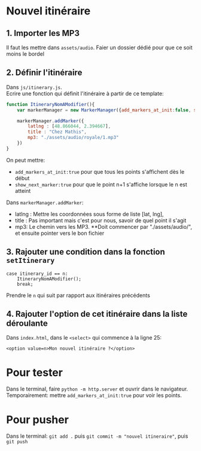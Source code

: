 # Nouvel itinéraire

## 1. Importer les MP3

Il faut les mettre dans `assets/audio`. Faier un dossier dédié pour que ce soit moins le bordel

## 2. Définir l'itinéraire

Dans `js/itinerary.js`.  
Ecrire une fonction qui définit l'itinéraire à partir de ce template:

```js
function ItineraryNomAModifier(){
    var markerManager = new MarkerManager({add_markers_at_init:false, show_next_marker:false});

    markerManager.addMarker({
        latlng : [48.866044, 2.394667],
        title : "Chez Mathis",
        mp3: "./assets/audio/royale/1.mp3"
    })
}
```

On peut mettre:
* `add_markers_at_init:true` pour que tous les points s'affichent dès le début 
* `show_next_marker:true` pour que le point n+1 s'affiche lorsque le n est atteint  

Dans `markerManager.addMarker`:
* latlng : Mettre les coordonnées sous forme de liste [lat, lng],
* title : Pas important mais c'est pour nous, savoir de quel point il s'agit
* mp3: Le chemin vers les MP3. **Doit commencer par "./assets/audio/", et ensuite pointer vers le bon fichier

## 3. Rajouter une condition dans la fonction `setItinerary`

```
case itinerary_id == n:
    ItineraryNomAModifier();
    break;
```

Prendre le `n` qui suit par rapport aux itinéraires précédents

## 4. Rajouter l'option de cet itinéraire dans la liste déroulante

Dans `index.html`, dans le `<select>` qui commence à la ligne 25:

`<option value=n>Mon nouvel itinéraire ?</option>`


# Pour tester

Dans le terminal, faire `python -m http.server` et ouvrir dans le navigateur. Temporairement: mettre `add_markers_at_init:true` pour voir les points.

# Pour pusher

Dans le terminal: `git add .` puis `git commit -m "nouvel itineraire"`, puis `git push`